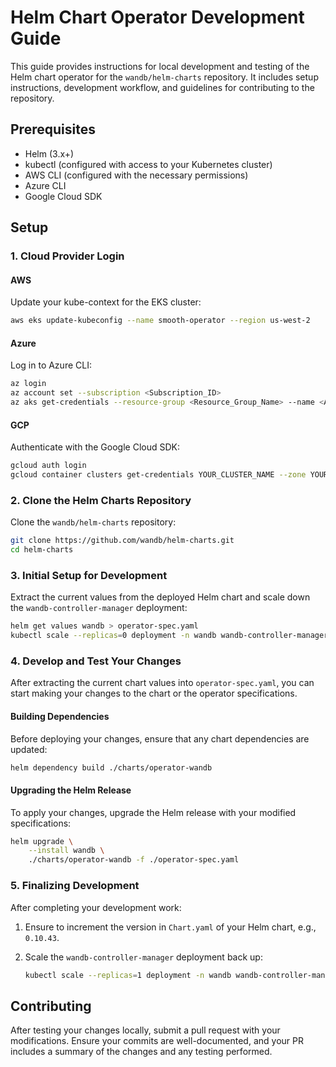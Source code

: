 # Helm Chart Operator Development Guide

This guide provides instructions for local development and testing of the Helm chart operator for the `wandb/helm-charts` repository. It includes setup instructions, development workflow, and guidelines for contributing to the repository.

## Prerequisites

- Helm (3.x+)
- kubectl (configured with access to your Kubernetes cluster)
- AWS CLI (configured with the necessary permissions)
- Azure CLI
- Google Cloud SDK

## Setup

### 1. Cloud Provider Login

#### AWS

Update your kube-context for the EKS cluster:

```bash
aws eks update-kubeconfig --name smooth-operator --region us-west-2
```

#### Azure

Log in to Azure CLI:

```bash
az login
az account set --subscription <Subscription_ID>
az aks get-credentials --resource-group <Resource_Group_Name> --name <AKS_Cluster_Name>
```


#### GCP

Authenticate with the Google Cloud SDK:

```bash
gcloud auth login
gcloud container clusters get-credentials YOUR_CLUSTER_NAME --zone YOUR_ZONE --project YOUR_PROJECT
```

### 2. Clone the Helm Charts Repository

Clone the `wandb/helm-charts` repository:

```bash
git clone https://github.com/wandb/helm-charts.git
cd helm-charts
```

### 3. Initial Setup for Development

Extract the current values from the deployed Helm chart and scale down the `wandb-controller-manager` deployment:

```bash
helm get values wandb > operator-spec.yaml
kubectl scale --replicas=0 deployment -n wandb wandb-controller-manager
```

### 4. Develop and Test Your Changes

After extracting the current chart values into `operator-spec.yaml`, you can start making your changes to the chart or the operator specifications.

#### Building Dependencies

Before deploying your changes, ensure that any chart dependencies are updated:

```bash
helm dependency build ./charts/operator-wandb
```

#### Upgrading the Helm Release

To apply your changes, upgrade the Helm release with your modified specifications:

```bash
helm upgrade \
    --install wandb \
    ./charts/operator-wandb -f ./operator-spec.yaml
```

### 5. Finalizing Development

After completing your development work:

1. Ensure to increment the version in `Chart.yaml` of your Helm chart, e.g., `0.10.43`.
2. Scale the `wandb-controller-manager` deployment back up:

    ```bash
    kubectl scale --replicas=1 deployment -n wandb wandb-controller-manager
    ```

## Contributing

After testing your changes locally, submit a pull request with your modifications. Ensure your commits are well-documented, and your PR includes a summary of the changes and any testing performed.
